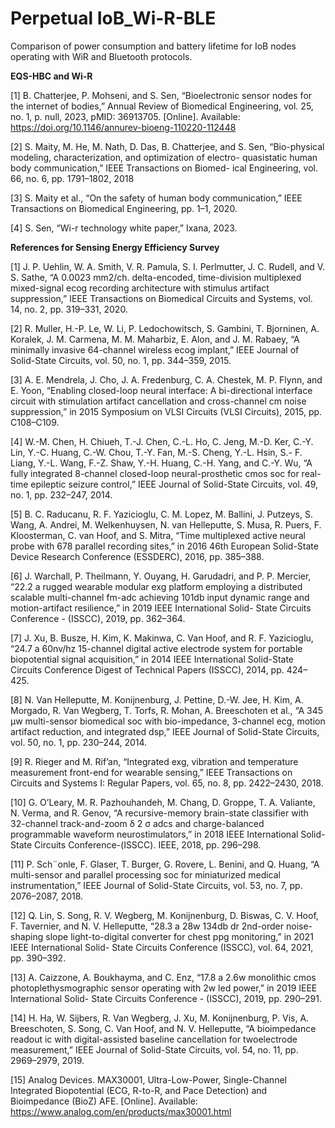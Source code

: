 # Perpetual IoB_Wi-R-BLE
Comparison of power consumption and battery lifetime for IoB nodes operating with WiR and Bluetooth protocols.

**EQS-HBC and Wi-R**

[1] B. Chatterjee, P. Mohseni, and S. Sen, “Bioelectronic sensor nodes
for the internet of bodies,” Annual Review of Biomedical Engineering,
vol. 25, no. 1, p. null, 2023, pMID: 36913705. [Online]. Available:
https://doi.org/10.1146/annurev-bioeng-110220-112448

[2] S. Maity, M. He, M. Nath, D. Das, B. Chatterjee, and S. Sen,
“Bio-physical modeling, characterization, and optimization of electro-
quasistatic human body communication,” IEEE Transactions on Biomed-
ical Engineering, vol. 66, no. 6, pp. 1791–1802, 2018

[3] S. Maity et al., “On the safety of human body communication,” IEEE
Transactions on Biomedical Engineering, pp. 1–1, 2020.

[4] S. Sen, “Wi-r technology white paper,” Ixana, 2023.



**References for Sensing Energy Efficiency Survey**

[1] J. P. Uehlin, W. A. Smith, V. R. Pamula, S. I. Perlmutter, J. C.
Rudell, and V. S. Sathe, “A 0.0023 mm2/ch. delta-encoded, time-division
multiplexed mixed-signal ecog recording architecture with stimulus
artifact suppression,” IEEE Transactions on Biomedical Circuits and
Systems, vol. 14, no. 2, pp. 319–331, 2020.

[2] R. Muller, H.-P. Le, W. Li, P. Ledochowitsch, S. Gambini, T. Bjorninen,
A. Koralek, J. M. Carmena, M. M. Maharbiz, E. Alon, and J. M. Rabaey,
“A minimally invasive 64-channel wireless ecog implant,” IEEE Journal
of Solid-State Circuits, vol. 50, no. 1, pp. 344–359, 2015.

[3] A. E. Mendrela, J. Cho, J. A. Fredenburg, C. A. Chestek, M. P. Flynn,
and E. Yoon, “Enabling closed-loop neural interface: A bi-directional
interface circuit with stimulation artifact cancellation and cross-channel
cm noise suppression,” in 2015 Symposium on VLSI Circuits (VLSI
Circuits), 2015, pp. C108–C109.

[4] W.-M. Chen, H. Chiueh, T.-J. Chen, C.-L. Ho, C. Jeng, M.-D. Ker, C.-Y.
Lin, Y.-C. Huang, C.-W. Chou, T.-Y. Fan, M.-S. Cheng, Y.-L. Hsin, S.-
F. Liang, Y.-L. Wang, F.-Z. Shaw, Y.-H. Huang, C.-H. Yang, and C.-Y.
Wu, “A fully integrated 8-channel closed-loop neural-prosthetic cmos
soc for real-time epileptic seizure control,” IEEE Journal of Solid-State
Circuits, vol. 49, no. 1, pp. 232–247, 2014.

[5] B. C. Raducanu, R. F. Yazicioglu, C. M. Lopez, M. Ballini, J. Putzeys,
S. Wang, A. Andrei, M. Welkenhuysen, N. van Helleputte, S. Musa,
R. Puers, F. Kloosterman, C. van Hoof, and S. Mitra, “Time multiplexed
active neural probe with 678 parallel recording sites,” in 2016 46th
European Solid-State Device Research Conference (ESSDERC), 2016,
pp. 385–388.

[6] J. Warchall, P. Theilmann, Y. Ouyang, H. Garudadri, and P. P. Mercier,
“22.2 a rugged wearable modular exg platform employing a distributed
scalable multi-channel fm-adc achieving 101db input dynamic range
and motion-artifact resilience,” in 2019 IEEE International Solid- State
Circuits Conference - (ISSCC), 2019, pp. 362–364.

[7] J. Xu, B. Busze, H. Kim, K. Makinwa, C. Van Hoof, and R. F.
Yazicioglu, “24.7 a 60nv/hz 15-channel digital active electrode system
for portable biopotential signal acquisition,” in 2014 IEEE International
Solid-State Circuits Conference Digest of Technical Papers (ISSCC),
2014, pp. 424–425.

[8] N. Van Helleputte, M. Konijnenburg, J. Pettine, D.-W. Jee, H. Kim,
A. Morgado, R. Van Wegberg, T. Torfs, R. Mohan, A. Breeschoten et al.,
“A 345 μw multi-sensor biomedical soc with bio-impedance, 3-channel
ecg, motion artifact reduction, and integrated dsp,” IEEE Journal of
Solid-State Circuits, vol. 50, no. 1, pp. 230–244, 2014.

[9] R. Rieger and M. Rif’an, “Integrated exg, vibration and temperature
measurement front-end for wearable sensing,” IEEE Transactions on
Circuits and Systems I: Regular Papers, vol. 65, no. 8, pp. 2422–2430,
2018.

[10] G. O’Leary, M. R. Pazhouhandeh, M. Chang, D. Groppe, T. A. Valiante,
N. Verma, and R. Genov, “A recursive-memory brain-state classifier
with 32-channel track-and-zoom δ 2 σ adcs and charge-balanced programmable
waveform neurostimulators,” in 2018 IEEE International
Solid-State Circuits Conference-(ISSCC). IEEE, 2018, pp. 296–298.

[11] P. Sch¨onle, F. Glaser, T. Burger, G. Rovere, L. Benini, and Q. Huang,
“A multi-sensor and parallel processing soc for miniaturized medical
instrumentation,” IEEE Journal of Solid-State Circuits, vol. 53, no. 7,
pp. 2076–2087, 2018.

[12] Q. Lin, S. Song, R. V. Wegberg, M. Konijnenburg, D. Biswas, C. V.
Hoof, F. Tavernier, and N. V. Helleputte, “28.3 a 28w 134db dr 2nd-order
noise-shaping slope light-to-digital converter for chest ppg monitoring,”
in 2021 IEEE International Solid- State Circuits Conference (ISSCC),
vol. 64, 2021, pp. 390–392.

[13] A. Caizzone, A. Boukhayma, and C. Enz, “17.8 a 2.6w monolithic cmos
photoplethysmographic sensor operating with 2w led power,” in 2019
IEEE International Solid- State Circuits Conference - (ISSCC), 2019,
pp. 290–291.

[14] H. Ha, W. Sijbers, R. Van Wegberg, J. Xu, M. Konijnenburg, P. Vis,
A. Breeschoten, S. Song, C. Van Hoof, and N. V. Helleputte, “A bioimpedance
readout ic with digital-assisted baseline cancellation for twoelectrode
measurement,” IEEE Journal of Solid-State Circuits, vol. 54,
no. 11, pp. 2969–2979, 2019.

[15] Analog Devices. MAX30001, Ultra-Low-Power, Single-Channel
Integrated Biopotential (ECG, R-to-R, and Pace Detection)
and Bioimpedance (BioZ) AFE. [Online]. Available:
https://www.analog.com/en/products/max30001.html
